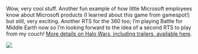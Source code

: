 Wow, very cool stuff. Another fun example of how little Microsoft employees know about Microsoft products (I learned about this game from gamespot!) but still, very exciting. Another RTS for the 360 too; I&#8217;m playing Battle for Middle Earth now so I&#8217;m looking forward to the idea of a second RTS to play from my couch! <a href="http://www.xbox.com/en-US/community/news/events/x06/halowarscomingtoxbox360.htm" target="_blank" class="broken_link">More details on Halo Wars, including trailers, available here</a>.

![](http://www.xbox.com/NR/rdonlyres/0A8FE4F8-839F-45D0-A2EA-3D4E2C85AF8C/0/ilmhalowarsx06003.jpg)